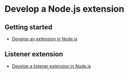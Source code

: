 # Develop a Node.js extension

## Getting started

* [Develop an extension in Node.js](develop-your-first-node-js-extension.md)

## Listener extension

* [Develop a listener extension in Node.js](develop-node-js-listener-extension.md)

